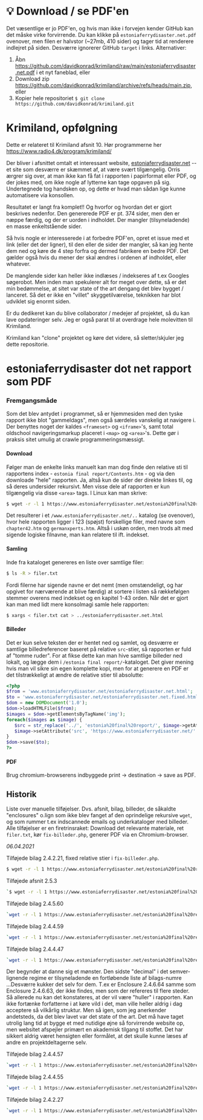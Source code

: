 # :bulb:  Download / se PDF'en
Det væsentlige er jo PDF'en, og hvis man ikke i forvejen kender GitHub kan det måske virke forvirrende. Du kan klikke på `estoniaferrydisaster.net.pdf` ovenover, men filen er halvstor (~27mb, 410 sider) og tager tid at renderere indlejret på siden.  Desværre ignorerer GitHub  `target` i links. Alternativer:

1. Åbn https://github.com/davidkonrad/krimiland/raw/main/estoniaferrydisaster.net.pdf i et nyt faneblad, eller
2. Download zip https://github.com/davidkonrad/krimiland/archive/refs/heads/main.zip, eller
3. Kopier hele repositoriet `$ git clone https://github.com/davidkonrad/krimiland.git`

# Krimiland, opfølgning
Dette er relateret til Krimiland afsnit 10. Hør programmerne her https://www.radio4.dk/program/krimiland/

Der bliver i afsnittet omtalt et interessant website, [estoniaferrydisaster.net](https:/www.estoniaferrydisaster.net)
 -- et site som desværre er skæmmet af, at være svært tilgængelig. Orris ærgrer sig over, at man ikke kan få fat i rapporten i papirformat eller PDF, og der jokes med, om ikke nogle af lytterne kan tage opgaven på sig. Undertegnede tog handsken op, og dette er hvad man sådan lige kunne automatisere via konsollen. 

Resultatet er langt fra komplet!! Og hvorfor og hvordan det er gjort beskrives nedenfor. Den genererede PDF er pt. 374 sider, men den er næppe færdig, og der er uorden i indholdet. Der mangler (tilsyneladende) en masse enkeltstående sider. 

Så hvis nogle er interesserede i at forbedre PDF'en, opret et issue med et link (eller det der ligner), til den eller de sider der mangler, så kan jeg hente dem ned og køre de 4 step forfra og dermed fabrikere en bedre PDF. Det gælder også hvis du mener der skal ændres i ordenen af indholdet, eller whatever. 

De manglende sider kan heller ikke indlæses / indekseres af t.ex Googles søgerobot. Men inden man spekulerer alt for meget over dette, så er det min bedømmelse, at sitet var state of the art dengang det blev bygget / lanceret. Så det er ikke en "villet" skyggetilværelse, teknikken har blot udviklet sig enormt siden.
 
Er du dedikeret kan du blive collaborator / medejer af projektet, så du kan lave opdateringer selv. Jeg er også parat til at overdrage hele molevitten til Krimiland. 

Krimiland kan "clone" projektet og køre det videre, så sletter/skjuler jeg dette repositorie.


# estoniaferrydisaster dot net rapport som PDF

### Fremgangsmåde

Som det blev antydet i programmet, så er hjemmesiden med den tyske rapport ikke blot "gammeldags", men også særdeles vanskelig at navigere i. Der benyttes noget der kaldes `<frameset>` og `<iframe>`'s, samt total oldschool navigeringsmarkup placeret i `<map>` og `<area>`'s. Dette gør i praksis sitet umulig at crawle programmeringsmæssigt.


#### Download
Følger man de enkelte links manuelt kan man dog finde den relative sti til rapportens index - `estonia final report/Contents.htm` - og via den downloade "hele" rapporten. Ja, altså kun de sider der direkte linkes til, og så deres undersider rekursivt. Men visse dele af rapporten er kun tilgængelig via disse `<area>` tags. I Linux kan man skrive:

```bash
$ wget -r -l 1 https://www.estoniaferrydisaster.net/estonia%20final%20report/Contents.htm
```

Det resulterer i et `/www.estoniaferrydisaster.net/..` katalog (se ovenover), hvor hele rapporten ligger i 123 (spøjst) forskellige filer, med navne som `chapter42.htm` og `germanxperts.htm`. Altså i uskøn orden, men trods alt med sigende logiske filnavne, man kan relatere til ift. indekset.

#### Samling
Inde fra kataloget genereres en liste over samtlige filer:

```bash
$ ls -R > filer.txt
```

Fordi filerne har sigende navne er det nemt (men omstændeligt, og har opgivet for nærværende at blive færdig) at sortere i listen så rækkefølgen stemmer overens med indekset og en kapitel 1-43 orden. Når det er gjort kan man med lidt mere konsolmagi samle hele rapporten: 

```bash
$ xargs < filer.txt cat > ../estoniaferrydisaster.net.html
```
#### Billeder
Det er kun selve teksten der er hentet ned og samlet, og desværre er samtlige billedreferencer baseret på relative `src`-stier, så rapporten er fuld af "tomme ruder".  For at fikse dette kan man hive samtlige billeder ned lokalt, og lægge dem i `/estonia final report/`-kataloget. Det giver mening hvis man vil sikre sin egen komplette kopi, men for at generere en PDF er det tilstrækkeligt at ændre de relative stier til absolutte:

```php
<?php
$from = 'www.estoniaferrydisaster.net/estoniaferrydisaster.net.html';
$to = 'www.estoniaferrydisaster.net/estoniaferrydisaster.net.fixed.html';
$dom = new DOMDocument('1.0');
$dom->loadHTMLFile($from);
$images = $dom->getElementsByTagName('img');
foreach($images as $image) {
   $src = str_replace('../', 'estonia%20final%20report/', $image->getAttribute('src')); 
   $image->setAttribute('src', 'https://www.estoniaferrydisaster.net/'.$src);
}
$dom->save($to);
?>
```

#### PDF
Brug chromium-browserens indbyggede print -> destination -> save as PDF. 

## Historik
Liste over manuelle tilføjelser. Dvs. afsnit, bilag, billeder, de såkaldte "enclosures" o.lign som ikke blev fanget af den oprindelige rekursive `wget`, og som rummer t.ex indscannede emails og underkataloger med billeder.  Alle tilføjelser er en firetrinsraket: Download det relevante materiale, ret `filer.txt`, kør `fix-billeder.php`, generer PDF via en Chromium-browser.

*06.04.2021*

Tilføjede bilag 2.4.2.21, fixed relative stier i `fix-billeder.php`.
```bash
$ wget -r -l 1 https://www.estoniaferrydisaster.net/estonia%20final%20report/enclosures%20HTM/2.4.2.21.htm
```

Tilføjede afsnit 2.5.3
```bash
`$ wget -r -l 1 https://www.estoniaferrydisaster.net/estonia%20final%20report/2.5.3.htm`
```
Tilføjede bilag 2.4.5.60
```bash
`wget -r -l 1 https://www.estoniaferrydisaster.net/estonia%20final%20report/enclosures%20HTM/2.4.5.60.htm`
```
Tilføjede bilag 2.4.4.59
```bash
`wget -r -l 1 https://www.estoniaferrydisaster.net/estonia%20final%20report/enclosures%20HTM/2.4.4.59.htm`
```
Tilføjede bilag 2.4.4.47
```bash
`wget -r -l 1 https://www.estoniaferrydisaster.net/estonia%20final%20report/enclosures%20HTM/2.4.4.47.htm`
```
Der begynder at danne sig et mønster. Den sidste "decimal" i det semver-lignende regime er tilsyneladende en fortløbende liste af bilags-numre ...Desværre kukker det selv for dem. T.ex er Enclosure 2.4.6.64 samme som Enclosure 2.4.6.63, der ikke findes, men som der refereres til flere steder. Så allerede nu kan det konstateres, at der vil være "huller" i rapporten. Kan ikke fortænke forfatterne i at køre vild i det, man ville heller aldrig i dag acceptere så vilkårlig struktur. Men så igen, som jeg anerkender andetsteds, da det blev lavet var det state of the art.  Det må have taget utrolig lang tid at bygge et med nutidige øjne så forvirrende website op, men websitet afspejler primært en akademisk tilgang til stoffet. Det har sikkert aldrig været hensigten eller formålet, at det skulle kunne læses af andre en projektdeltagerne selv.

Tilføjede bilag 2.4.4.57
```bash
`wget -r -l 1 https://www.estoniaferrydisaster.net/estonia%20final%20report/enclosures%20HTM/2.4.4.57.htm`
```
Tilføjede bilag 2.4.4.55
```bash
`wget -r -l 1 https://www.estoniaferrydisaster.net/estonia%20final%20report/enclosures%20HTM/2.4.4.55.htm`
```
Tilføjede bilag 2.4.2.27
```bash
`wget -r -l 1 https://www.estoniaferrydisaster.net/estonia%20final%20report/enclosures%20HTM/2.4.2.27.htm`
```